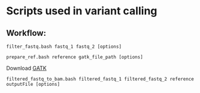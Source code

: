 # Scripts used in variant calling
## Workflow:
```
filter_fastq.bash fastq_1 fastq_2 [options]

prepare_ref.bash reference gatk_file_path [options]
```
Download [GATK](https://software.broadinstitute.org/gatk/download/)
```
filtered_fastq_to_bam.bash filtered_fastq_1 filtered_fastq_2 reference outputFile [options]
```
